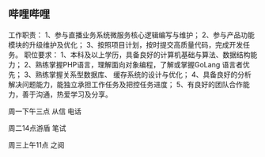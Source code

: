 ## 哔哩哔哩

工作职责：
1、参与直播业务系统微服务核心逻辑编写与维护；
2、参与产品功能模块的升级维护及优化；
3、按照项目计划，按时提交高质量代码，完成开发任务。
职位要求：
1、本科及以上学历，具备良好的计算机基础与算法、数据结构能力；
2、熟练掌握PHP语言，理解面向对象编程，了解或掌握GoLang 语言者优先；
3、熟练掌握关系型数据库、 缓存系统的设计与优化；
4、具备良好的分析解决问题能力，能独立承担工作任务及把控任务进度；
5、有良好的团队合作能力，善于沟通，热爱学习及分享。







周一下午三点 从信 电话



周二14点游盾 笔试



周三上午11点 之阅

